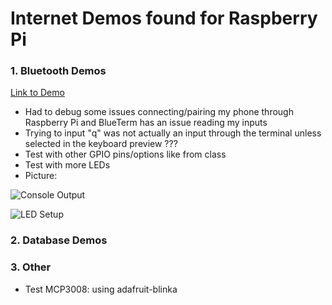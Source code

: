 # Internet Demos found for Raspberry Pi

### 1. Bluetooth Demos
[Link to Demo](https://circuitdigest.com/microcontroller-projects/controlling-raspberry-pi-gpio-using-android-app-over-bluetooth)
* Had to debug some issues connecting/pairing my phone through Raspberry Pi and BlueTerm has an issue reading my inputs
* Trying to input "q" was not actually an input through the terminal unless selected in the keyboard preview ??? 
* Test with other GPIO pins/options like from class
* Test with more LEDs
* Picture:

![Console Output](https://github.com/errski/EE629IoT/blob/main/Example%20Demo%20Code/images/bluetoothdemooutput.png)

![LED Setup](https://github.com/errski/EE629IoT/blob/main/Example%20Demo%20Code/images/raspberrypi_setup.jpg)


### 2. Database Demos


### 3. Other

* Test MCP3008: using adafruit-blinka
